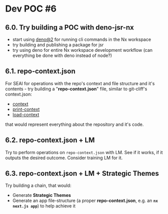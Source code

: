 # Dev POC #6

## 6.0. Try building a POC with deno-jsr-nx
- start using [deno@2](https://www.youtube.com/live/d35SlRgVxT8?si=7M14vmQKYFdzrgeV) for running cli commands in the Nx workspace
- try building and publishing a package for jsr
- try using deno for entire Nx workspace development workflow (can everything be done with deno instead of node?)

## 6.1. repo-context.json
For SEAI for operations with the repo's context and file structure and it's contents -  try building a "**repo-context.json**" file, similar to git-cliff's context.json:

- [context](https://git-cliff.org/docs/templating/context/)
- [print-context](https://git-cliff.org/docs/usage/print-context/)
- [load-context](https://git-cliff.org/docs/usage/load-context/)

that would represent everything about the repository and it's code.

## 6.2. repo-context.json + LM

Try to perform operations on `repo-context.json` with LM. See if it works, if it outputs the desired outcome. Consider training LM for it.

## 6.3. repo-context.json + LM + Strategic Themes

Try building a chain, that would:

- Generate **Strategic Themes**
- Generate an app file-structure (a proper **repo-context.json**, e.g. an **`nx next.js app`**) to help achieve it